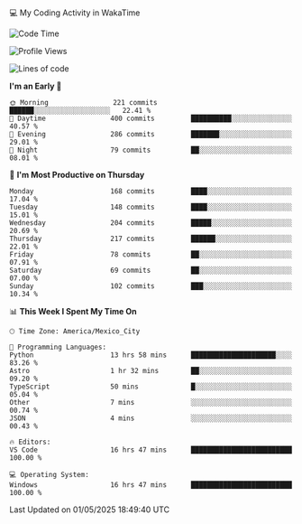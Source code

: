 💻 My Coding Activity in WakaTime
<!--START_SECTION:waka-->
![Code Time](http://img.shields.io/badge/Code%20Time-376%20hrs%202%20mins-blue)

![Profile Views](http://img.shields.io/badge/Profile%20Views-0-blue)

![Lines of code](https://img.shields.io/badge/From%20Hello%20World%20I%27ve%20Written-1.9%20million%20lines%20of%20code-blue)

**I'm an Early 🐤** 

```text
🌞 Morning                221 commits         ██████░░░░░░░░░░░░░░░░░░░   22.41 % 
🌆 Daytime                400 commits         ██████████░░░░░░░░░░░░░░░   40.57 % 
🌃 Evening                286 commits         ███████░░░░░░░░░░░░░░░░░░   29.01 % 
🌙 Night                  79 commits          ██░░░░░░░░░░░░░░░░░░░░░░░   08.01 % 
```
📅 **I'm Most Productive on Thursday** 

```text
Monday                   168 commits         ████░░░░░░░░░░░░░░░░░░░░░   17.04 % 
Tuesday                  148 commits         ████░░░░░░░░░░░░░░░░░░░░░   15.01 % 
Wednesday                204 commits         █████░░░░░░░░░░░░░░░░░░░░   20.69 % 
Thursday                 217 commits         ██████░░░░░░░░░░░░░░░░░░░   22.01 % 
Friday                   78 commits          ██░░░░░░░░░░░░░░░░░░░░░░░   07.91 % 
Saturday                 69 commits          ██░░░░░░░░░░░░░░░░░░░░░░░   07.00 % 
Sunday                   102 commits         ███░░░░░░░░░░░░░░░░░░░░░░   10.34 % 
```


📊 **This Week I Spent My Time On** 

```text
🕑︎ Time Zone: America/Mexico_City

💬 Programming Languages: 
Python                   13 hrs 58 mins      █████████████████████░░░░   83.26 % 
Astro                    1 hr 32 mins        ██░░░░░░░░░░░░░░░░░░░░░░░   09.20 % 
TypeScript               50 mins             █░░░░░░░░░░░░░░░░░░░░░░░░   05.04 % 
Other                    7 mins              ░░░░░░░░░░░░░░░░░░░░░░░░░   00.74 % 
JSON                     4 mins              ░░░░░░░░░░░░░░░░░░░░░░░░░   00.43 % 

🔥 Editors: 
VS Code                  16 hrs 47 mins      █████████████████████████   100.00 % 

💻 Operating System: 
Windows                  16 hrs 47 mins      █████████████████████████   100.00 % 
```


 Last Updated on 01/05/2025 18:49:40 UTC
<!--END_SECTION:waka-->
